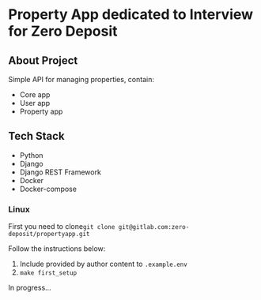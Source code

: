 # Property App dedicated to Interview for Zero Deposit

## About Project
Simple API for managing properties, contain:

* Core app
* User app
* Property app

## Tech Stack

* Python
* Django
* Django REST Framework
* Docker
* Docker-compose

### Linux 

First you need to clone`git clone git@gitlab.com:zero-deposit/propertyapp.git`

Follow the instructions below:

1. Include provided by author content to `.example.env`
2. `make first_setup`

In progress...

